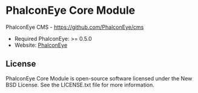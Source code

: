 PhalconEye Core Module
======================

PhalconEye CMS - https://github.com/PhalconEye/cms

* Required PhalconEye: >= 0.5.0
* Website: [PhalconEye](http://phalconeye.com/)

License
-------
PhalconEye Core Module is open-source software licensed under the New BSD License. See the LICENSE.txt file for more information.
